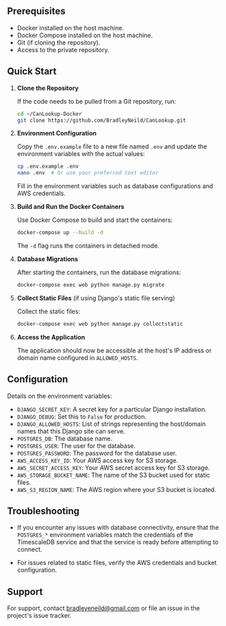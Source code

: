 ## Prerequisites

- Docker installed on the host machine.
- Docker Compose installed on the host machine.
- Git (if cloning the repository).
- Access to the private repository.

## Quick Start

1. **Clone the Repository**

   If the code needs to be pulled from a Git repository, run:
   ```bash
   cd ~/CanLookup-Docker
   git clone https://github.com/BradleyNeild/CanLookup.git
   ```

2. **Environment Configuration**

   Copy the `.env.example` file to a new file named `.env` and update the environment variables with the actual values:

   ```bash
   cp .env.example .env
   nano .env  # Or use your preferred text editor
   ```

   Fill in the environment variables such as database configurations and AWS credentials.

3. **Build and Run the Docker Containers**

   Use Docker Compose to build and start the containers:

   ```bash
   docker-compose up --build -d
   ```

   The `-d` flag runs the containers in detached mode.

4. **Database Migrations**

   After starting the containers, run the database migrations:

   ```bash
   docker-compose exec web python manage.py migrate
   ```

5. **Collect Static Files** (if using Django's static file serving)

   Collect the static files:

   ```bash
   docker-compose exec web python manage.py collectstatic
   ```

6. **Access the Application**

   The application should now be accessible at the host's IP address or domain name configured in `ALLOWED_HOSTS`.

## Configuration

Details on the environment variables:

- `DJANGO_SECRET_KEY`: A secret key for a particular Django installation.
- `DJANGO_DEBUG`: Set this to `False` for production.
- `DJANGO_ALLOWED_HOSTS`: List of strings representing the host/domain names that this Django site can serve.
- `POSTGRES_DB`: The database name.
- `POSTGRES_USER`: The user for the database.
- `POSTGRES_PASSWORD`: The password for the database user.
- `AWS_ACCESS_KEY_ID`: Your AWS access key for S3 storage.
- `AWS_SECRET_ACCESS_KEY`: Your AWS secret access key for S3 storage.
- `AWS_STORAGE_BUCKET_NAME`: The name of the S3 bucket used for static files.
- `AWS_S3_REGION_NAME`: The AWS region where your S3 bucket is located.

## Troubleshooting

- If you encounter any issues with database connectivity, ensure that the `POSTGRES_*` environment variables match the credentials of the TimescaleDB service and that the service is ready before attempting to connect.

- For issues related to static files, verify the AWS credentials and bucket configuration.

## Support

For support, contact bradleyeneild@gmail.com or file an issue in the project's issue tracker.